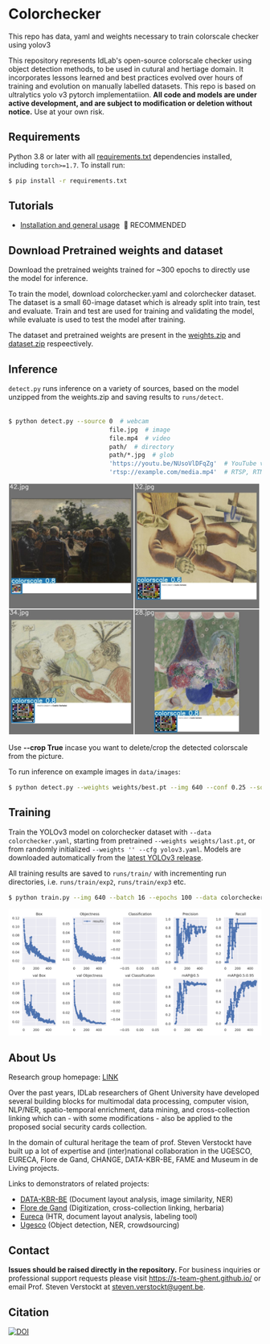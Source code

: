 # Colorchecker

This repo has data, yaml and weights necessary to train colorscale checker using yolov3

This repository represents IdLab's open-source colorscale checker using object detection methods, to be used in cutural and hertiage domain. It incorporates lessons learned and best practices evolved over hours of training and evolution on manually labelled datasets. This repo is based on ultralytics yolo v3 pytorch implementatiion. **All code and models are under active development, and are subject to modification or deletion without notice.** Use at your own risk.

## Requirements

Python 3.8 or later with all [requirements.txt](https://github.com/ultralytics/yolov3/blob/master/requirements.txt) dependencies installed, including `torch>=1.7`. To install run:
```bash
$ pip install -r requirements.txt
```

## Tutorials

* [Installation and general usage](https://colab.research.google.com/drive/1OreAxCrCTkTqbIxu2Z_8KWuCujKyyncI?usp=sharing)&nbsp; 🚀 RECOMMENDED


## Download Pretrained weights and dataset

Download the pretrained weights trained for ~300 epochs to directly use the model for inference.

To train the model, download colorchecker.yaml and colorchecker dataset. The dataset is a small 60-image dataset which is already split into train, test and evaluate. Train and test are used for training and validating the model, while evaluate is used to test the model after training.


The dataset and pretrained weights are present in the [weights.zip](https://github.com/tckrishna/colorchecker/blob/19bb2ae539e201e666ea6b50b745b7bb2c6b8f34/weights.zip) and [dataset.zip](https://github.com/tckrishna/colorchecker/blob/19bb2ae539e201e666ea6b50b745b7bb2c6b8f34/dataset.zip) respeectively.


## Inference

`detect.py` runs inference on a variety of sources, based on the model unzipped from the weights.zip and saving results to `runs/detect`.

```bash

$ python detect.py --source 0  # webcam
                            file.jpg  # image 
                            file.mp4  # video
                            path/  # directory
                            path/*.jpg  # glob
                            'https://youtu.be/NUsoVlDFqZg'  # YouTube video
                            'rtsp://example.com/media.mp4'  # RTSP, RTMP, HTTP stream
```

<img width="500" src="https://github.com/tckrishna/colorchecker/blob/1ce33c44706e4c61fb41082c3814fdbed1113e36/data/images/test_batch1_pred.jpg">  


Use **--crop True** incase you want to delete/crop the detected colorscale from the picture.

To run inference on example images in `data/images`:
```bash
$ python detect.py --weights weights/best.pt --img 640 --conf 0.25 --source dataset/evaluate/ --crop True
```

## Training

Train the YOLOv3 model on colorchecker dataset with `--data colorchecker.yaml`, starting from pretrained `--weights weights/last.pt`, or from randomly initialized `--weights '' --cfg yolov3.yaml`. Models are downloaded automatically from the [latest YOLOv3 release](https://github.com/ultralytics/yolov3/releases).

All training results are saved to `runs/train/` with incrementing run directories, i.e. `runs/train/exp2`, `runs/train/exp3` etc.


```bash
$ python train.py --img 640 --batch 16 --epochs 100 --data colorchecker.yaml --weights weights/last.pt --nosave --cache
```
<img width="800" src="https://github.com/tckrishna/colorchecker/blob/f10b5ebd4f8b16a83d8db4c95ea523ba0e7dccf5/data/images/results.png">


## About Us
  
 [assets3]: https://s-team-ghent.github.io/
 [assets4]: https://tw06v072.ugent.be/kbr/
 [assets5]: http://www.floredegand.be/lamgods/
 [assets6]: https://tw06v072.ugent.be/eureca
 [assets7]: http://tw06v074.ugent.be/
  
 Research group homepage: [LINK][assets3]
  
Over the past years, IDLab researchers of Ghent University have developed several building blocks for multimodal data processing, computer vision, NLP/NER, spatio-temporal enrichment, data mining, and cross-collection linking which can - with some modifications - also be applied to the proposed social security cards collection.

In the domain of cultural heritage the team of prof. Steven Verstockt have built up a lot of expertise and (inter)national collaboration in the UGESCO, EURECA, Flore de Gand, CHANGE, DATA-KBR-BE, FAME and Museum in de Living projects.
  
Links to demonstrators of related projects:

* [DATA-KBR-BE][assets4] (Document layout analysis, image similarity, NER)
* [Flore de Gand][assets5] (Digitization, cross-collection linking, herbaria)
* [Eureca][assets6] (HTR, document layout analysis, labeling tool)
* [Ugesco][assets7] (Object detection, NER, crowdsourcing)


## Contact

**Issues should be raised directly in the repository.** For business inquiries or professional support requests please visit https://s-team-ghent.github.io/ or email Prof. Steven Verstockt at steven.verstockt@ugent.be.
  

## Citation

[![DOI](https://zenodo.org/badge/146165888.svg)](https://zenodo.org/badge/latestdoi/146165888)
